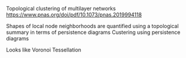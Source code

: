 Topological clustering of multilayer networks
https://www.pnas.org/doi/pdf/10.1073/pnas.2019994118

Shapes of local node neighborhoods are quantified using a topological summary in terms of persistence diagrams
Custering using persistence diagrams

Looks like Voronoi Tessellation